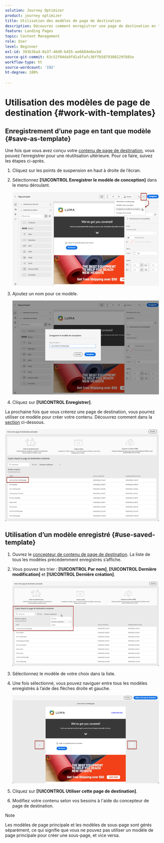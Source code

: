 ```yaml
---
solution: Journey Optimizer
product: journey optimizer
title: Utilisation des modèles de page de destination
description: Découvrez comment enregistrer une page de destination en tant que modèle et la réutiliser dans Journey Optimizer
feature: Landing Pages
topic: Content Management
role: User
level: Beginner
exl-id: 393b36ad-0a37-46d9-b455-ae6684e0acbd
source-git-commit: 63c52f04da9fd1a5fafc36ffb5079380229f885e
workflow-type: ht
source-wordcount: '192'
ht-degree: 100%

---
```


# Utilisation des modèles de page de destination {#work-with-templates}

## Enregistrement d’une page en tant que modèle {#save-as-template}

Une fois que vous avez conçu votre [contenu de page de destination](lp-content.md), vous pouvez l’enregistrer pour une réutilisation ultérieure. Pour ce faire, suivez les étapes ci-après.

1. Cliquez sur les points de suspension en haut à droite de l’écran.

1. Sélectionnez **[!UICONTROL Enregistrer le modèle de conception]** dans le menu déroulant.

   ![](assets/lp_designer-save-template.png)

1. Ajoutez un nom pour ce modèle.

   ![](assets/lp_designer-template-name.png)

1. Cliquez sur **[!UICONTROL Enregistrer]**.

La prochaine fois que vous créerez une page de destination, vous pourrez utiliser ce modèle pour créer votre contenu. Découvrez comment dans la [section](#use-saved-template) ci-dessous.

![](assets/lp_designer-saved-template.png)

## Utilisation d’un modèle enregistré {#use-saved-template}

1. Ouvrez le [concepteur de contenu de page de destination](design-lp.md). La liste de tous les modèles précédemment enregistrés s’affiche.

1. Vous pouvez les trier : **[!UICONTROL Par nom]**, **[!UICONTROL Dernière modification]** et **[!UICONTROL Dernière création]**.

   ![](assets/lp_designer-saved-templates.png)

1. Sélectionnez le modèle de votre choix dans la liste.

1. Une fois sélectionné, vous pouvez naviguer entre tous les modèles enregistrés à l’aide des flèches droite et gauche.

   ![](assets/lp_designer-saved-templates-navigate.png)

1. Cliquez sur **[!UICONTROL Utiliser cette page de destination]**.

1. Modifiez votre contenu selon vos besoins à l&#39;aide du concepteur de page de destination.

>[!NOTE]
>
>Les modèles de page principale et les modèles de sous-page sont gérés séparément, ce qui signifie que vous ne pouvez pas utiliser un modèle de page principale pour créer une sous-page, et vice versa.
